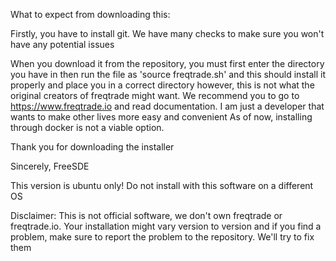 What to expect from downloading this:

Firstly, you have to install git. We have many checks to make sure you won't have any potential issues

When you download it from the repository, you must first enter the directory you have in then run the file as 'source freqtrade.sh' and this should install it properly and place you in a correct directory
however, this is not what the original creators of freqtrade might want. We recommend you to go to https://www.freqtrade.io and read documentation. I am just a developer that wants to make other lives more easy and convenient
As of now, installing through docker is not a viable option.

Thank you for downloading the installer

Sincerely, FreeSDE

This version is ubuntu only! Do not install with this software on a different OS

Disclaimer: This is not official software, we don't own freqtrade or freqtrade.io. Your installation might vary version to version and if you find a problem, make sure to report the problem to the repository. We'll try to fix them
